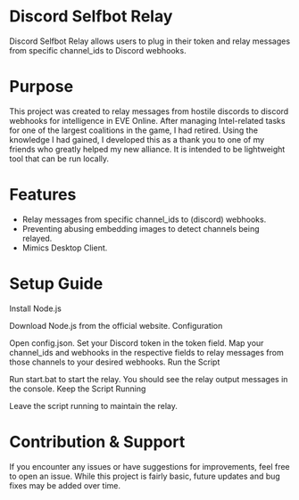 # Discord Selfbot Relay
Discord Selfbot Relay allows users to plug in their token and relay messages from specific channel_ids to Discord webhooks.

# Purpose
This project was created to relay messages from hostile discords to discord webhooks for intelligence in EVE Online. After managing Intel-related tasks for one of the largest coalitions in the game, I had retired. Using the knowledge I had gained, I developed this as a thank you to one of my friends who greatly helped my new alliance. It is intended to be lightweight tool that can be run locally.

# Features
* Relay messages from specific channel_ids to (discord) webhooks.
* Preventing abusing embedding images to detect channels being relayed.
* Mimics Desktop Client.

# Setup Guide
Install Node.js

Download Node.js from the official website.
Configuration

Open config.json.
Set your Discord token in the token field.
Map your channel_ids and webhooks in the respective fields to relay messages from those channels to your desired webhooks.
Run the Script

Run start.bat to start the relay.
You should see the relay output messages in the console.
Keep the Script Running

Leave the script running to maintain the relay.

# Contribution & Support
If you encounter any issues or have suggestions for improvements, feel free to open an issue. While this project is fairly basic, future updates and bug fixes may be added over time.

